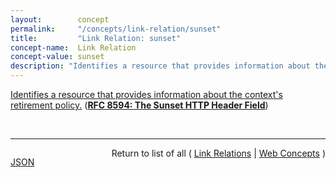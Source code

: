 ```yaml
---
layout:        concept
permalink:     "/concepts/link-relation/sunset"
title:         "Link Relation: sunset"
concept-name:  Link Relation
concept-value: sunset
description: "Identifies a resource that provides information about the context's retirement policy."
---
```


[Identifies a resource that provides information about the context's retirement policy.](https://datatracker.ietf.org/doc/html/rfc8594#section-5 "Read documentation for Link Relation &#34;sunset&#34;") (**[RFC 8594: The Sunset HTTP Header Field](/specs/IETF/RFC/8594 "This specification defines the Sunset HTTP response header field, which indicates that a URI is likely to become unresponsive at a specified point in the future. It also defines a sunset link relation type that allows linking to resources providing information about an upcoming resource or service sunset.")**)

<br/>
<hr/>

<p style="float : left"><a href="./sunset.json" title="JSON representing this particular Web Concept value">JSON</a></p>
<p style="text-align: right">Return to list of all ( <a href="../link-relation/">Link Relations</a> | <a href="../">Web Concepts</a> )</p>
